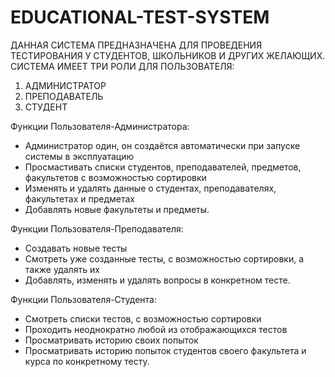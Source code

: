 # EDUCATIONAL-TEST-SYSTEM
ДАННАЯ СИСТЕМА ПРЕДНАЗНАЧЕНА ДЛЯ ПРОВЕДЕНИЯ ТЕСТИРОВАНИЯ У СТУДЕНТОВ, ШКОЛЬНИКОВ И ДРУГИХ ЖЕЛАЮЩИХ.
СИСТЕМА ИМЕЕТ ТРИ РОЛИ ДЛЯ ПОЛЬЗОВАТЕЛЯ:
1) АДМИНИСТРАТОР
2) ПРЕПОДАВАТЕЛЬ
3) СТУДЕНТ

Функции Пользователя-Администратора:
- Администратор один, он создаётся автоматически при запуске системы в эксплуатацию
- Просмастивать списки студентов, преподавателей, предметов, факультетов с возможностью сортировки
- Изменять и удалять данные о студентах, преподавателях, факультетах и предметах
- Добавлять новые факультеты и предметы.


Функции Пользователя-Преподавателя:
- Создавать новые тесты
- Смотреть уже созданные тесты, с возможностью сортировки, а также удалять их
- Добавлять, изменять и удалять вопросы в конкретном тесте.

Функции Пользователя-Студента:
- Смотреть списки тестов, с возможностью сортировки
- Проходить неоднократно любой из отображающихся тестов
- Просматривать историю своих попыток
- Просматривать историю попыток студентов своего факультета и курса по конкретному тесту.

